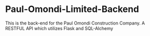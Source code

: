 # Paul-Omondi-Limited-Backend
This is the back-end for the Paul Omondi Construction Company. A RESTFUL API which utilizes Flask and SQL-Alchemy
